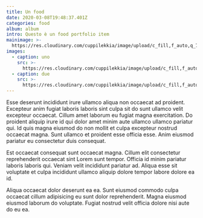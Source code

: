 ```yaml
---
title: Un food
date: 2020-03-08T19:48:37.401Z
categories: food
album: album
intro: Questo è un food portfolio item
mainimage: >-
  https://res.cloudinary.com/cuppilekkia/image/upload/c_fill,f_auto,q_75,w_700/v1580563948/portfolio/lost%20in%20dreams/IMG_9987_xnwqvk.jpg
images:
  - caption: uno
    src: >-
      https://res.cloudinary.com/cuppilekkia/image/upload/c_fill,f_auto,q_75,w_700/v1580563948/portfolio/lost%20in%20dreams/IMG_9972_ovj66r.jpg
  - caption: due
    src: >-
      https://res.cloudinary.com/cuppilekkia/image/upload/c_fill,f_auto,q_75,w_700/v1580563948/portfolio/lost%20in%20dreams/IMG_9979_qkz7ub.jpg
---
```

Esse deserunt incididunt irure ullamco aliqua non occaecat ad proident. Excepteur anim fugiat laboris laboris sint culpa sit do sunt ullamco velit excepteur occaecat. Cillum amet laborum eu fugiat magna exercitation. Do proident aliquip irure id qui dolor amet minim aute ullamco ullamco pariatur qui. Id quis magna eiusmod do non mollit et culpa excepteur nostrud occaecat magna. Sunt ullamco et proident esse officia esse. Anim eiusmod pariatur eu consectetur duis consequat.

Est occaecat consequat sunt occaecat magna. Cillum elit consectetur reprehenderit occaecat sint Lorem sunt tempor. Officia id minim pariatur laboris laboris qui. Veniam velit incididunt pariatur ad. Aliqua esse sit voluptate et culpa incididunt ullamco aliquip dolore tempor labore dolore ea id.

Aliqua occaecat dolor deserunt ea ea. Sunt eiusmod commodo culpa occaecat cillum adipisicing eu sunt dolor reprehenderit. Magna eiusmod eiusmod laborum do voluptate. Fugiat nostrud velit officia dolore nisi aute do eu ea.
